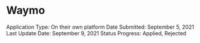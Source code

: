 # Waymo

Application Type: On their own platform
Date Submitted: September 5, 2021
Last Update Date: September 9, 2021
Status Progress: Applied, Rejected